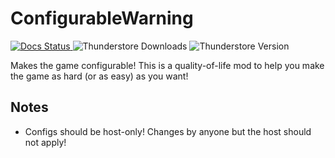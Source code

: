 # ConfigurableWarning

[![Docs Status](https://img.shields.io/github/actions/workflow/status/RedstoneWizard08/ConfigurableWarning/docs.yml?style=for-the-badge&label=Docs)
](https://redstonewizard08.github.io/ConfigurableWarning/)
![Thunderstore Downloads](https://img.shields.io/thunderstore/dt/RedstoneWizard08/ConfigurableWarning?style=for-the-badge)
![Thunderstore Version](https://img.shields.io/thunderstore/v/RedstoneWizard08/ConfigurableWarning?style=for-the-badge)

Makes the game configurable!
This is a quality-of-life mod to help you make the game as hard (or as easy) as you want!

## Notes

- Configs should be host-only! Changes by anyone but the host should not apply!
